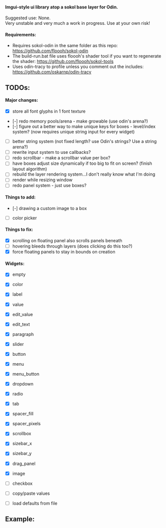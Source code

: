#### Imgui-style ui library atop a sokol base layer for Odin.

Suggested use: None. \
Very unstable and very much a work in progress. Use at your own risk!

#### Requirements:
- Requires sokol-odin in the same folder as this repo: https://github.com/floooh/sokol-odin  
- The build-run.bat file uses floooh's shader tool if you want to regenerate the shader: https://github.com/floooh/sokol-tools  
- Uses odin-tracy to profile unless you comment out the includes: https://github.com/oskarnp/odin-tracy

## TODOs:

#### Major changes:
- [x] store all font glyphs in 1 font texture
- [-] redo memory pools/arena - make growable (use odin's arena?)
- [-] figure out a better way to make unique keys for boxes - level/index system? (now requires unique string input for every widget)
- [ ] better string system (not fixed length? use Odin's strings? Use a string arena?)
- [ ] rewrite input system to use callbacks?
- [ ] redo scrollbar - make a scrollbar value per box?
- [ ] have boxes adjust size dynamically if too big to fit on screen? (finish layout algorithm)
- [ ] rebuild the layer rendering system...I don't really know what I'm doing
- [ ] render while resizing window
- [ ] redo panel system - just use boxes?

#### Things to add:
- [-] drawing a custom image to a box
- [ ] color picker

#### Things to fix:
- [x] scrolling on floating panel also scrolls panels beneath
- [ ] hovering bleeds through layers (does clicking do this too?)
- [x] force floating panels to stay in bounds on creation

#### Widgets:
- [x] empty
- [x] color
- [x] label
- [x] value
- [x] edit_value
- [x] edit_text
- [x] paragraph
- [x] slider
- [x] button
- [x] menu
- [x] menu_button
- [x] dropdown
- [x] radio
- [x] tab
- [x] spacer_fill
- [x] spacer_pixels
- [x] scrollbox
- [x] sizebar_x
- [x] sizebar_y
- [x] drag_panel
- [x] image

- [ ] checkbox
- [ ] copy/paste values
- [ ] load defaults from file


## Example:


